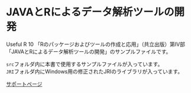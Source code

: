 JAVAとRによるデータ解析ツールの開発
=============
Useful R 10 「Rのパッケージおよびツールの作成と応用」（共立出版）第IV部「JAVAとRによるデータ解析ツールの開発」のサンプルファイルです。

`src`フォルダ内に本書で使用するサンプルファイルが入っています。  
`JRI`フォルダ内にWindows用の修正されたJRIのライブラリが入っています。

[サポートページ](http://tatsunagai.github.io/useful_r_10_4/)
